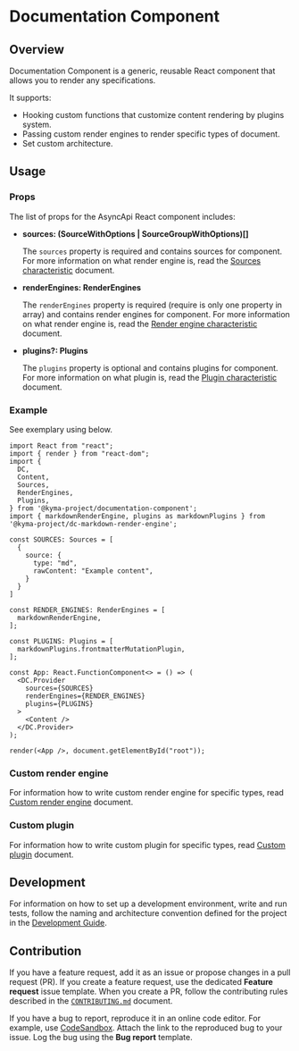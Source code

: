 # Documentation Component

## Overview

Documentation Component is a generic, reusable React component that allows you to render any specifications.

It supports:
- Hooking custom functions that customize content rendering by plugins system.
- Passing custom render engines to render specific types of document.
- Set custom architecture.

## Usage

### Props

The list of props for the AsyncApi React component includes:

  - **sources: (SourceWithOptions | SourceGroupWithOptions)[]**

    The `sources` property is required and contains sources for component. For more information on what render engine is, read the [Sources characteristic](./docs/props/sources.md) document.

  - **renderEngines: RenderEngines**

    The `renderEngines` property is required (require is only one property in array) and contains render engines for component. For more information on what render engine is, read the [Render engine characteristic](./docs/props/render-engine.md) document.

  - **plugins?: Plugins**

    The `plugins` property is optional and contains plugins for component. For more information on what plugin is, read the [Plugin characteristic](./docs/props/plugin.md) document.

### Example

See exemplary using below.

``` tsx
import React from "react";
import { render } from "react-dom";
import {
  DC,
  Content,
  Sources,
  RenderEngines,
  Plugins,
} from '@kyma-project/documentation-component';
import { markdownRenderEngine, plugins as markdownPlugins } from '@kyma-project/dc-markdown-render-engine';

const SOURCES: Sources = [
  {
    source: {
      type: "md",
      rawContent: "Example content",
    }
  }
]

const RENDER_ENGINES: RenderEngines = [
  markdownRenderEngine,
];

const PLUGINS: Plugins = [
  markdownPlugins.frontmatterMutationPlugin,
];

const App: React.FunctionComponent<> = () => (
  <DC.Provider
    sources={SOURCES}
    renderEngines={RENDER_ENGINES}
    plugins={PLUGINS}
  >
    <Content />
  </DC.Provider>
);

render(<App />, document.getElementById("root"));
```

### Custom render engine

For information how to write custom render engine for specific types, read [Custom render engine](./docs/guidelines/custom-render-engine.md) document.

### Custom plugin

For information how to write custom plugin for specific types, read [Custom plugin](./docs/guidelines/custom-plugin.md) document.

## Development

For information on how to set up a development environment, write and run tests, follow the naming and architecture convention defined for the project in the [Development Guide](./docs/development/guide.md).

## Contribution

If you have a feature request, add it as an issue or propose changes in a pull request (PR).
If you create a feature request, use the dedicated **Feature request** issue template. When you create a PR, follow the contributing rules described in the [`CONTRIBUTING.md`](CONTRIBUTING.md) document.

If you have a bug to report, reproduce it in an online code editor. For example, use [CodeSandbox](https://codesandbox.io/). Attach the link to the reproduced bug to your issue. Log the bug using the **Bug report** template.
